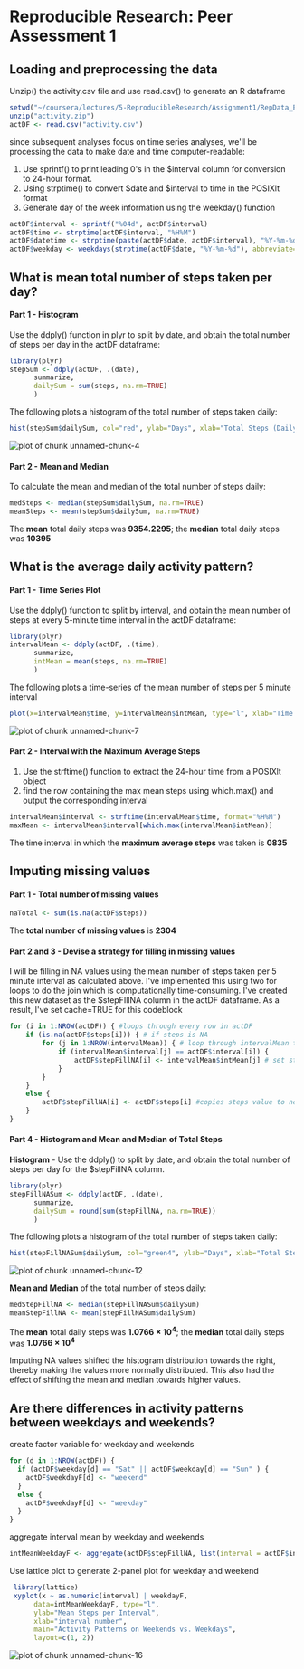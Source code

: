 # Reproducible Research: Peer Assessment 1


## Loading and preprocessing the data

Unzip() the activity.csv file and use read.csv() to generate an R dataframe

```r
setwd("~/coursera/lectures/5-ReproducibleResearch/Assignment1/RepData_PeerAssessment1")
unzip("activity.zip")
actDF <- read.csv("activity.csv")
```

since subsequent analyses focus on time series analyses, we'll be processing the data to make date and time computer-readable:  
1. Use sprintf() to print leading 0's in the \$interval column for conversion to 24-hour format.  
2. Using strptime() to convert \$date and \$interval to time in the POSIXlt format  
3. Generate day of the week information using the weekday() function  

```r
actDF$interval <- sprintf("%04d", actDF$interval)
actDF$time <- strptime(actDF$interval, "%H%M")               
actDF$datetime <- strptime(paste(actDF$date, actDF$interval), "%Y-%m-%d %H%M")
actDF$weekday <- weekdays(strptime(actDF$date, "%Y-%m-%d"), abbreviate=TRUE)
```

## What is mean total number of steps taken per day?

#### Part 1 - Histogram

Use the ddply() function in plyr to split by date, and obtain the total number of steps per day in the actDF dataframe:

```r
library(plyr)
stepSum <- ddply(actDF, .(date),
      summarize,
      dailySum = sum(steps, na.rm=TRUE)
      )
```
The following plots a histogram of the total number of steps taken daily:

```r
hist(stepSum$dailySum, col="red", ylab="Days", xlab="Total Steps (Daily)", main="Total Number of Steps Taken per Day")
```

![plot of chunk unnamed-chunk-4](./PA1_template_files/figure-html/unnamed-chunk-4.png) 

#### Part 2 - Mean and Median

To calculate the mean and median of the total number of steps daily:

```r
medSteps <- median(stepSum$dailySum, na.rm=TRUE)
meanSteps <- mean(stepSum$dailySum, na.rm=TRUE)
```
The **mean** total daily steps was **9354.2295**; the **median** total daily steps was **10395**


## What is the average daily activity pattern?

#### Part 1 - Time Series Plot

Use the ddply() function to split by interval, and obtain the mean number of steps at every 5-minute time interval in the actDF dataframe:

```r
library(plyr)
intervalMean <- ddply(actDF, .(time),
      summarize,
      intMean = mean(steps, na.rm=TRUE)
      )
```
The following plots a time-series of the mean number of steps per 5 minute interval

```r
plot(x=intervalMean$time, y=intervalMean$intMean, type="l", xlab="Time of Day (Hours)", ylab="Average Number of Steps", main="Mean Number of Steps per 5-minute Interval")
```

![plot of chunk unnamed-chunk-7](./PA1_template_files/figure-html/unnamed-chunk-7.png) 

#### Part 2 - Interval with the Maximum Average Steps
1. Use the strftime() function to extract the 24-hour time from a POSIXlt object  
2. find the row containing the max mean steps using which.max() and output the corresponding interval

```r
intervalMean$interval <- strftime(intervalMean$time, format="%H%M")
maxMean <- intervalMean$interval[which.max(intervalMean$intMean)]
```
The time interval in which the **maximum average steps** was taken is  **0835**

## Imputing missing values

#### Part 1 - Total number of missing values

```r
naTotal <- sum(is.na(actDF$steps))
```
The **total number of missing values** is  **2304**

#### Part 2 and 3 - Devise a strategy for filling in missing values

I will be filling in NA values using the mean number of steps taken per 5 minute interval as calculated above. I've implemented this using two for loops to do the join which is computationally time-consuming. I've created this new dataset as the \$stepFIllNA column in the actDF dataframe. As a result, I've set cache=TRUE for this codeblock


```r
for (i in 1:NROW(actDF)) { #loops through every row in actDF
    if (is.na(actDF$steps[i])) { # if steps is NA
        for (j in 1:NROW(intervalMean)) { # loop through intervalMean to find corresponding interval
            if (intervalMean$interval[j] == actDF$interval[i]) { 
                actDF$stepFillNA[i] <- intervalMean$intMean[j] # set stepsFillNA to interval mean
            }
        }
    }
    else {
        actDF$stepFillNA[i] <- actDF$steps[i] #copies steps value to new column
    }    
}
```

#### Part 4 - Histogram and Mean and Median of Total Steps

**Histogram** - Use the ddply() to split by date, and obtain the total number of steps per day for the $stepFillNA column. 

```r
library(plyr)
stepFillNASum <- ddply(actDF, .(date),
      summarize,
      dailySum = round(sum(stepFillNA, na.rm=TRUE))
      )
```
The following plots a histogram of the total number of steps taken daily:

```r
hist(stepFillNASum$dailySum, col="green4", ylab="Days", xlab="Total Steps (Daily)", main="Total Number of Steps Taken per Day after Imputing Missing Values")
```

![plot of chunk unnamed-chunk-12](./PA1_template_files/figure-html/unnamed-chunk-12.png) 

**Mean and Median** of the total number of steps daily:

```r
medStepFillNA <- median(stepFillNASum$dailySum)
meanStepFillNA <- mean(stepFillNASum$dailySum)
```
The **mean** total daily steps was **1.0766 &times; 10<sup>4</sup>**; the **median** total daily steps was **1.0766 &times; 10<sup>4</sup>**

Imputing NA values shifted the histogram distribution towards the right, thereby making the values more normally distributed. This also had the effect of shifting the mean and median towards higher values.

## Are there differences in activity patterns between weekdays and weekends?  
create factor variable  for weekday and weekends  

```r
for (d in 1:NROW(actDF)) {
  if (actDF$weekday[d] == "Sat" || actDF$weekday[d] == "Sun" ) {
    actDF$weekdayF[d] <- "weekend"
  }
  else {
    actDF$weekdayF[d] <- "weekday"
  }
}
```

aggregate interval mean by weekday and weekends

```r
intMeanWeekdayF <- aggregate(actDF$stepFillNA, list(interval = actDF$interval, weekdayF=actDF$weekdayF), mean)
```
 
Use lattice plot to generate 2-panel plot for weekday and weekend 

```r
 library(lattice)
 xyplot(x ~ as.numeric(interval) | weekdayF, 
      data=intMeanWeekdayF, type="l", 
      ylab="Mean Steps per Interval", 
      xlab="interval number", 
      main="Activity Patterns on Weekends vs. Weekdays",
      layout=c(1, 2))
```

![plot of chunk unnamed-chunk-16](./PA1_template_files/figure-html/unnamed-chunk-16.png) 
